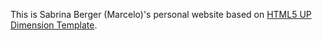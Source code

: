 This is Sabrina Berger (Marcelo)'s personal website based on [HTML5 UP Dimension Template](https://html5up.net/dimension).

